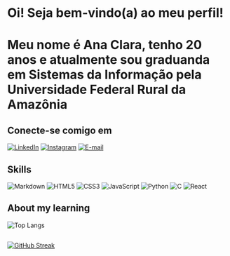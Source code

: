 # Oi! Seja bem-vindo(a) ao meu perfil!

<h1> Meu nome é Ana Clara, tenho 20 anos e atualmente sou graduanda em Sistemas da Informação pela Universidade Federal Rural da Amazônia </h1>

## Conecte-se comigo em

[![LinkedIn](https://img.shields.io/badge/LinkedIn-000?style=for-the-badge&logo=linkedin&logoColor=0E76A8)](https://www.linkedin.com/in/anadanta/)
[![Instagram](https://img.shields.io/badge/Instagram-000?style=for-the-badge&logo=instagram)](https://www.instagram.com/anadanta.s/)
[![E-mail](https://img.shields.io/badge/-Email-000?style=for-the-badge&logo=microsoft-outlook&logoColor=007BFF)](mailto:claraoliveira41492@gmail.com)

## Skills 

![Markdown](https://img.shields.io/badge/Markdown-000?style=for-the-badge&logo=markdown)
![HTML5](https://img.shields.io/badge/HTML5-000?style=for-the-badge&logo=html5)
![CSS3](https://img.shields.io/badge/CSS3-000?style=for-the-badge&logo=css3&logoColor=264CE4)
![JavaScript](https://img.shields.io/badge/JavaScript-000?style=for-the-badge&logo=javascript)
![Python](https://img.shields.io/badge/Python-000?style=for-the-badge&logo=python)
![C](https://img.shields.io/badge/C-000?style=for-the-badge&logo=c)
![React](https://img.shields.io/badge/React-000?style=for-the-badge&logo=react)

## About my learning

![Top Langs](https://github-readme-stats-git-masterrstaa-rickstaa.vercel.app/api/top-langs/?username=anadanta&bg_color=000&border_color=30A3DC&title_color=E94D5F&text_color=FFF)

## 

[![GitHub Streak](https://streak-stats.demolab.com/?user=anadanta&theme=bear&background=000&border=30A3DC&dates=FFF)](https://git.io/streak-stats)